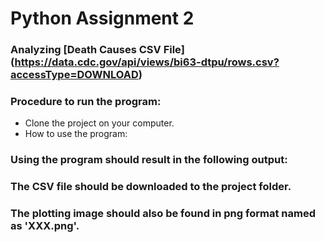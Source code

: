 # Python Assignment 2
### Analyzing [Death Causes CSV File] (https://data.cdc.gov/api/views/bi63-dtpu/rows.csv?accessType=DOWNLOAD)



### Procedure to run the program:
* Clone the project on your computer.
* How to use the program:

  
### Using the program should result in the following output:



### The CSV file should be downloaded to the project folder.
### The plotting image should also be found in png format named as 'XXX.png'.
